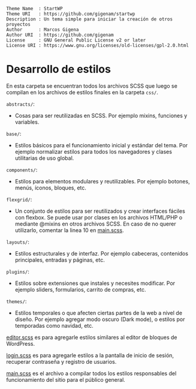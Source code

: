 ```
Theme Name  : StartWP
Theme URI   : https://github.com/gigenam/startwp
Description : Un tema simple para iniciar la creación de otros proyectos
Author      : Marcos Gigena
Author URI  : https://github.com/gigenam
License     : GNU General Public License v2 or later
License URI : https://www.gnu.org/licenses/old-licenses/gpl-2.0.html
```

# Desarrollo de estilos

En esta carpeta se encuentran todos los archivos SCSS que luego se compilan en
los archivos de estilos finales en la carpeta `css/`.

`abstracts/`:

- Cosas para ser reutilizadas en SCSS. Por ejemplo mixins, funciones y variables.

`base/`:

- Estilos básicos para el funcionamiento inicial y estándar del tema. Por ejemplo
  normalizar estilos para todos los navegadores y clases utilitarias de uso global.

`components/`:

- Estilos para elementos modulares y reutilizables. Por ejemplo botones, menús,
  íconos, bloques, etc.

`flexgrid/`:

- Un conjunto de estilos para ser reutilizados y crear interfaces fáciles con
  flexbox. Se puede usar por clases en los archivos HTML/PHP o mediante @mixins
  en otros archivos SCSS. En caso de no querer utilizarlo, comentar la linea 10
  en [main.scss](./main.scss).

`layouts/`:

- Estilos estructurales y de interfaz. Por ejemplo cabeceras, contenidos
  principales, entradas y páginas, etc.

`plugins/`:

- Estilos sobre extensiones que instales y necesites modificar. Por ejemplo
  sliders, formularios, carrito de compras, etc.

`themes/`:

- Estilos temporales o que afecten ciertas partes de la web a nivel de diseño.
  Por ejemplo agregar modo oscuro (Dark mode), o estilos por temporadas como
  navidad, etc.

[editor.scss](./editor.scss) es para agregarle estilos similares al editor de
bloques de WordPress.

[login.scss](./login.scss) es para agregarle estilos a la pantalla de inicio de
sesión, recuperar contraseña y registro de usuarios.

[main.scss](./main.scss) es el archivo a compilar todos los estilos responsables
del funcionamiento del sitio para el público general.

